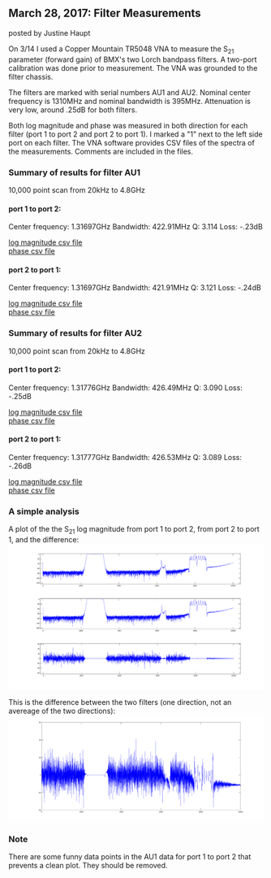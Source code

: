## March 28, 2017: Filter Measurements
posted by Justine Haupt


On 3/14 I used a Copper Mountain TR5048 VNA to measure the S<sub>21</sub> parameter (forward gain) of BMX's two Lorch bandpass filters. A two-port calibration was done prior to measurement. The VNA was grounded to the filter chassis.

The filters are marked with serial numbers AU1 and AU2. Nominal center frequency is 1310MHz and nominal bandwidth is 395MHz. Attenuation is very low, around .25dB for both filters.

Both log magnitude and phase was measured in both direction for each filter (port 1 to port 2 and port 2 to port 1). I marked a "1" next to the left side port on each filter. The VNA software provides CSV files of the spectra of the measurements. Comments are included in the files.

### Summary of results for filter AU1
10,000 point scan from 20kHz to 4.8GHz

#### port 1 to port 2:

Center frequency: 1.31697GHz
Bandwidth: 422.91MHz
Q: 3.114
Loss: -.23dB

[log magnitude csv file](./S21LogMag_Lorch1310Filter_SerialAU1_0kHz-4p8GHz_Port1-2.csv)
<br>
[phase csv file](./S21Phase_Lorch1310Filter_SerialAU1_0kHz-4p8GHz_Port1-2.csv)


#### port 2 to port 1:

Center frequency: 1.31697GHz
Bandwidth: 421.91MHz
Q: 3.121
Loss: -.24dB

[log magnitude csv file](./S21LogMag_Lorch1310Filter_SerialAU1_0kHz-4p8GHz_Port2-1.csv)
<br>
[phase csv file](./S21Phase_Lorch1310Filter_SerialAU1_0kHz-4p8GHz_Port2-1.csv)


### Summary of results for filter AU2
10,000 point scan from 20kHz to 4.8GHz

#### port 1 to port 2:

Center frequency: 1.31776GHz
Bandwidth: 426.49MHz
Q: 3.090
Loss: -.25dB

[log magnitude csv file](./S21LogMag_Lorch1310Filter_SerialAU2_0kHz-4p8GHz_Port1-2.csv)
<br>
[phase csv file](./S21Phase_Lorch1310Filter_SerialAU2_0kHz-4p8GHz_Port1-2.csv)


#### port 2 to port 1:

Center frequency: 1.31777GHz
Bandwidth: 426.53MHz
Q: 3.089
Loss: -.26dB

[log magnitude csv file](./S21LogMag_Lorch1310Filter_SerialAU2_0kHz-4p8GHz_Port2-1.csv)
<br>
[phase csv file](./S21Phase_Lorch1310Filter_SerialAU2_0kHz-4p8GHz_Port2-1.csv)


### A simple analysis

A plot of the the S<sub>21</sub> log magnitude from port 1 to port 2, from port 2 to port 1, and the difference:
![AU2 plots](./Lorch_AU2_S21_DirectionComparison.png)

This is the difference between the two filters (one direction, not an avereage of the two directions): 
![AU1 vs AU2](./Lorch_AU1_AU2_Difference.png)


### Note

There are some funny data points in the AU1 data for port 1 to port 2 that prevents a clean plot. They should be removed.

